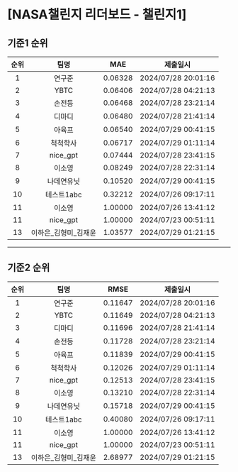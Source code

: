 # [NASA챌린지 리더보드 - 챌린지1]
## 기준1 순위
| 순위 | 팀명 | MAE | 제출일시 |
|:----:|:----:|:-----:|:----:|
| 1 | 연구준 | 0.06328 | 2024/07/28 20:01:16 |
| 2 | YBTC | 0.06406 | 2024/07/28 04:21:13 |
| 3 | 손전등 | 0.06468 | 2024/07/28 23:21:14 |
| 4 | 디마디 | 0.06480 | 2024/07/28 21:41:14 |
| 5 | 아육프 | 0.06540 | 2024/07/29 00:41:15 |
| 6 | 척척학사 | 0.06717 | 2024/07/29 01:11:14 |
| 7 | nice_gpt | 0.07444 | 2024/07/28 23:41:15 |
| 8 | 이소영 | 0.08249 | 2024/07/28 22:31:14 |
| 9 | 나데연유닛 | 0.10520 | 2024/07/29 00:41:15 |
| 10 | 테스트1abc | 0.32212 | 2024/07/26 09:17:11 |
| 11 | 이소영 | 1.00000 | 2024/07/26 13:41:12 |
| 11 | nice_gpt | 1.00000 | 2024/07/23 00:51:11 |
| 13 | 이하은_김형미_김재윤 | 1.03577 | 2024/07/29 01:21:15 |
___
## 기준2 순위
| 순위 | 팀명 | RMSE | 제출일시 |
|:----:|:----:|:-----:|:----:|
| 1 | 연구준 | 0.11647 | 2024/07/28 20:01:16 |
| 2 | YBTC | 0.11649 | 2024/07/28 04:21:13 |
| 3 | 디마디 | 0.11696 | 2024/07/28 21:41:14 |
| 4 | 손전등 | 0.11728 | 2024/07/28 23:21:14 |
| 5 | 아육프 | 0.11839 | 2024/07/29 00:41:15 |
| 6 | 척척학사 | 0.12026 | 2024/07/29 01:11:14 |
| 7 | nice_gpt | 0.12513 | 2024/07/28 23:41:15 |
| 8 | 이소영 | 0.13210 | 2024/07/28 22:31:14 |
| 9 | 나데연유닛 | 0.15718 | 2024/07/29 00:41:15 |
| 10 | 테스트1abc | 0.40080 | 2024/07/26 09:17:11 |
| 11 | 이소영 | 1.00000 | 2024/07/26 13:41:12 |
| 11 | nice_gpt | 1.00000 | 2024/07/23 00:51:11 |
| 13 | 이하은_김형미_김재윤 | 2.68977 | 2024/07/29 01:21:15 |
